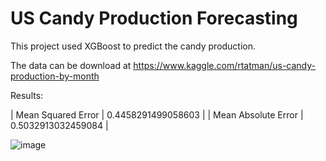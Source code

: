 # US Candy Production Forecasting

This project used XGBoost to predict the candy production.

The data can be download at https://www.kaggle.com/rtatman/us-candy-production-by-month

Results:

| Mean Squared Error  | 0.4458291499058603 |
| Mean Absolute Error | 0.5032913032459084 |

![image](https://github.com/samueljsluo/CandyProductionForecasting/blob/main/data/forcasting.png)